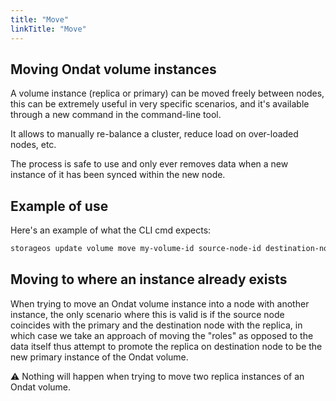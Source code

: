 ```yaml
---
title: "Move"
linkTitle: "Move"
---
```


## Moving Ondat volume instances

A volume instance (replica or primary) can be moved freely between nodes, this can be extremely useful in very specific scenarios, and it's available through a new command in the command-line tool.

It allows to manually re-balance a cluster, reduce load on over-loaded nodes, etc.

The process is safe to use and only ever removes data when a new instance of it has been synced within the new node.

## Example of use

Here's an example of what the CLI cmd expects:

```bash
storageos update volume move my-volume-id source-node-id destination-node-id --namespace my-namespace-name
```

## Moving to where an instance already exists

When trying to move an Ondat volume instance into a node with another instance, the only scenario where this is valid is if the source node coincides with the primary and the destination node with the replica, in which case we take an approach of moving the "roles" as opposed to the data itself thus attempt to promote the replica on destination node to be the new primary instance of the Ondat volume.

⚠️ Nothing will happen when trying to move two replica instances of an Ondat volume.
